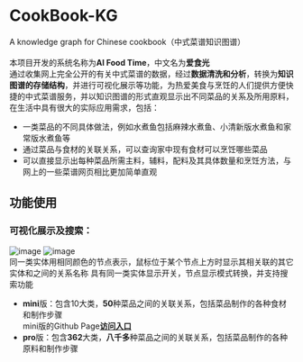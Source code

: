 # CookBook-KG
A knowledge graph for Chinese cookbook（中式菜谱知识图谱）\
\
本项目开发的系统名称为**AI Food Time**，中文名为**爱食光**  
通过收集网上完全公开的有关中式菜谱的数据，经过**数据清洗和分析**，转换为**知识图谱的存储结构**，并进行可视化展示等功能，为热爱美食与烹饪的人们提供方便快捷的中式菜谱服务，并以知识图谱的形式直观显示出不同菜品的关系及所用原料，在生活中具有很大的实际应用需求，包括：
+ 一类菜品的不同具体做法，例如水煮鱼包括麻辣水煮鱼、小清新版水煮鱼和家常版水煮鱼等
+ 通过菜品与食材的关联关系，可以查询家中现有食材可以烹饪哪些菜品
+ 可以直接显示出每种菜品所需主料，辅料，配料及其具体数量和烹饪方法，与网上的一些菜谱网页相比更加简单直观
## 功能使用
### 可视化展示及搜索：
![image](https://github.com/ngl567/CookBook-KG/blob/master/miniviz-1.png)  ![image](https://github.com/ngl567/CookBook-KG/blob/master/miniviz-2.png)  
同一类实体用相同颜色的节点表示，鼠标位于某个节点上方时显示其相关联的其它实体和之间的关系名称
具有同一类实体显示开关，节点显示模式转换，并支持搜索功能
+ **mini**版：包含10大类，**50**种菜品之间的关联关系，包括菜品制作的各种食材和制作步骤  
mini版的Github Page[**访问入口**](https://ngl567.github.io/CookBook-KG/)
+ **pro**版：包含**362**大类，**八千多**种菜品之间的关联关系，包括菜品制作的各种原料和制作步骤
